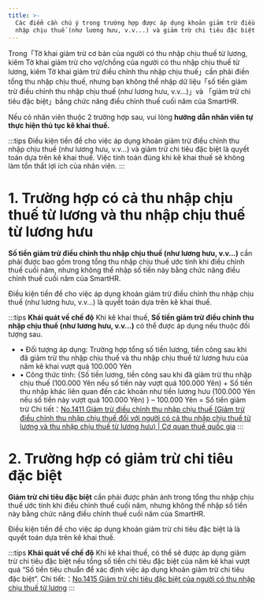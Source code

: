 ```yaml
---
title: >-
  Các điểm cần chú ý trong trường hợp được áp dụng khoản giảm trừ điều chỉnh thu
  nhập chịu thuế (như lương hưu, v.v...) và giảm trừ chi tiêu đặc biệt
---
```

Trong「Tờ khai giảm trừ cơ bản của người có thu nhập chịu thuế từ lương, kiêm Tờ khai giảm trừ cho vợ/chồng của người có thu nhập chịu thuế từ lương, kiêm Tờ khai giảm trừ điều chỉnh thu nhập chịu thuế」cần phải điền tổng thu nhập chịu thuế, nhưng bạn không thể nhập dữ liệu「số tiền giảm trừ điều chỉnh thu nhập chịu thuế (như lương hưu, v.v...)」và 「giảm trừ chi tiêu đặc biệt」bằng chức năng điều chỉnh thuế cuối năm của SmartHR.

Nếu có nhân viên thuộc 2 trường hợp sau, vui lòng **hướng dẫn nhân viên tự thực hiện thủ tục kê khai thuế.**

:::tips
Điều kiện tiền đề cho việc áp dụng khoản giảm trừ điều chỉnh thu nhập chịu thuế (như lương hưu, v.v...) và giảm trừ chi tiêu đặc biệt là quyết toán dựa trên kê khai thuế.
Việc tính toán đúng khi kê khai thuế sẽ không làm tổn thất lợi ích của nhân viên.
:::

# 1\. Trường hợp có cả thu nhập chịu thuế từ lương và thu nhập chịu thuế từ lương hưu

**Số tiền giảm trừ điều chỉnh thu nhập chịu thuế (như lương hưu, v.v...)** cần phải được bao gồm trong tổng thu nhập chịu thuế ước tính khi điều chỉnh thuế cuối năm, nhưng không thể nhập số tiền này bằng chức năng điều chỉnh thuế cuối năm của SmartHR.

Điều kiện tiền đề cho việc áp dụng khoản giảm trừ điều chỉnh thu nhập chịu thuế (như lương hưu, v.v...) là quyết toán dựa trên kê khai thuế.

:::tips
**Khái quát về chế độ**
Khi kê khai thuế, **Số tiền giảm trừ điều chỉnh thu nhập chịu thuế (như lương hưu, v.v...)** có thể được áp dụng nếu thuộc đối tượng sau.
- • Đối tượng áp dụng: Trường hợp tổng số tiền lương, tiền công sau khi đã giảm trừ thu nhập chịu thuế và thu nhập chịu thuế từ lương hưu của năm kê khai vượt quá 100.000 Yên
- • Công thức tính: {Số tiền lương, tiền công sau khi đã giảm trừ thu nhập chịu thuế (100.000 Yên nếu số tiền này vượt quá 100.000 Yên) + Số tiền thu nhập khác liên quan đến các khoản như tiền lương hưu (100.000 Yên nếu số tiền này vượt quá 100.000 Yên) } – 100.000 Yên = Số tiền giảm trừ
Chi tiết：[No.1411 Giảm trừ điều chỉnh thu nhập chịu thuế (Giảm trừ điều chỉnh thu nhập chịu thuế đối với người có cả thu nhập chịu thuế từ lương và thu nhập chịu thuế từ lương hưu) | Cơ quan thuế quốc gia](https://www.nta.go.jp/m/taxanswer/1411.htm#anc_page_top)
:::

# 2\. Trường hợp có giảm trừ chi tiêu đặc biệt

**Giảm trừ chi tiêu đặc biệt** cần phải được phản ánh trong tổng thu nhập chịu thuế ước tính khi điều chỉnh thuế cuối năm, nhưng không thể nhập số tiền này bằng chức năng điều chỉnh thuế cuối năm của SmartHR.

Điều kiện tiền đề cho việc áp dụng khoản giảm trừ chi tiêu đặc biệt là là quyết toán dựa trên kê khai thuế.

:::tips
**Khái quát về chế độ**
Khi kê khai thuế, có thể sẽ được áp dụng giảm trừ chi tiêu đặc biệt nếu tổng số tiền chi tiêu đặc biệt của năm kê khai vượt quá “Số tiền tiêu chuẩn để xác định việc áp dụng khoản giảm trừ chi tiêu đặc biệt”.
Chi tiết:：[No.1415 Giảm trừ chi tiêu đặc biệt của người có thu nhập chịu thuế từ lương](https://www.nta.go.jp/taxes/shiraberu/taxanswer/shotoku/1415.htm)
:::
